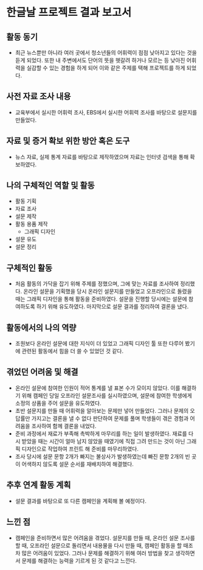 # 한글날 프로젝트 결과 보고서  
## 활동 동기  
- 최근 뉴스뿐만 아니라 여러 곳에서 청소년들의 어휘력이 점점 낮아지고 있다는 것을 듣게 되었다. 또한 내 주변에서도 단어의 뜻을 헷갈려 하거나 모르는 등 낮아진 어휘력을 실감할 수 있는 경험을 하게 되어 이와 같은 주제를 택해 프로젝트를 하게 되었다.  
## 사전 자료 조사 내용  
- 교육부에서 실시한 어휘력 조사, EBS에서 실시한 어휘력 조사를 바탕으로 설문지를 만들었다.  
## 자료 및 증거 확보 위한 방안 혹은 도구  
- 뉴스 자료, 실제 통계 자료를 바탕으로 제작하였으며 자료는 인터넷 검색을 통해 확보하였다.  
## 나의 구체적인 역할 및 활동  
- 활동 기획  
- 자료 조사  
- 설문 제작  
- 활동 용품 제작  
    - 그래픽 디자인  
- 설문 유도   
- 설문 정리 
 
## 구체적인 활동  
- 처음 활동의 가닥을 잡기 위해 주제를 정했으며, 그에 맞는 자료를 조사하여 정리했다. 온라인 설문을 기획했을 당시 온라인 설문지를 만들었고 오프라인으로 돌렸을 때는 그래픽 디자인을 통해 활동을 준비하였다. 설문을 진행할 당시에는 설문에 참여하도록 하기 위해 유도하였다. 마지막으로 설문 결과를 정리하여 결론을 냈다.  
## 활동에서의 나의 역량  
- 조원보다 온라인 설문에 대한 지식이 더 있었고 그래픽 디자인 툴 또한 다루어 봤기에 관련된 활동에서 힘을 더 쓸 수 있었던 것 같다.  
## 겪었던 어려움 및 해결  
- 온라인 설문에 참여한 인원이 적어 통계를 낼 표본 수가 모이지 않았다. 이를 해결하기 위해 캠페인 당일 오프라인 설문조사를 실시하였으며, 설문에 참여한 학생에게 소정의 상품을 주어 설문을 유도하였다.  
- 초반 설문지를 만들 때 어휘력을 알아보는 문제만 넣어 만들었다. 그러나 문제의 오답률만 가지고는 결론을 낼 수 없다 판단하여 문제를 풀며 학생들이 겪은 경험과 어려움을 조사하여 함께 결론을 내었다.  
- 준비 과정에서 재료가 부족해 촉박하게 마무리를 하는 일이 발생하였다. 재료를 다시 받았을 때는 시간이 얼마 남지 않았을 때였기에 직접 그려 만드는 것이 아닌 그래픽 디자인으로 작업하여 프린트 해 준비를 마무리하였다.  
- 조사 당시에 설문 문항 2개가 빠지는 불상사가 발생하였는데 빠진 문항 2개의 빈 곳이 어색하지 않도록 설문 순서를 재배치하여 해결했다.  

## 추후 연계 활동 계획  
- 설문 결과를 바탕으로 또 다른 캠페인을 계획해 볼 예정이다.  
## 느낀 점  
- 캠페인을 준비하면서 많은 어려움을 겪었다. 설문지를 만들 때, 온라인 설문 조사를 할 때, 오프라인 설문으로 돌리면서 내용물을 다시 만들 때, 캠페인 활동을 할 때조차 많은 어려움이 있었다. 그러나 문제를 해결하기 위해 여러 방법을 찾고 생각하면서 문제를 해결하는 능력을 기르게 된 것 같다고 느낀다.  
 
